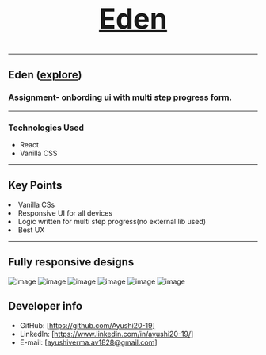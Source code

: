 <h1 align="center">
  <br />
  <a href="https://eden-ayushi-sub.netlify.app/"><h1>Eden</h1>
 </a>
</h1>
<hr/>

## Eden  ([explore](https://eden-ayushi-sub.netlify.app/))
### Assignment- onbording ui with multi step progress form.

---
### Technologies Used

- React
- Vanilla CSS

---

## Key Points

<li>Vanilla CSs</li>
<li>Responsive UI for all devices</li>
<li>Logic written for multi step progress(no external lib used) </li>
<li>Best UX</li>


---

## Fully responsive designs
![image](https://user-images.githubusercontent.com/50084909/179370055-107e9ba7-dfcd-446e-adb8-ac7364b947d9.png)
![image](https://user-images.githubusercontent.com/50084909/179370068-b45e5a50-ddbe-4f65-b97a-c548c9d182fc.png)
![image](https://user-images.githubusercontent.com/50084909/179370076-9715869a-785a-49c3-84eb-bb3bf9fe8591.png)
![image](https://user-images.githubusercontent.com/50084909/179370082-c9fea1cb-d626-4fbf-a56a-cb44bc5dd156.png)
![image](https://user-images.githubusercontent.com/50084909/179370091-a2d46639-c6d7-469f-b651-552663a9442e.png)
![image](https://user-images.githubusercontent.com/50084909/179370110-3ceb83ac-5fe3-4977-b7dc-8480a0c68deb.png)


## Developer info

- GitHub: [https://github.com/Ayushi20-19]
- LinkedIn: [https://www.linkedin.com/in/ayushi20-19/]
- E-mail: [ayushiverma.av1828@gmail.com]
